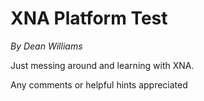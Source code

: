 <h1>XNA Platform Test</h1>
 
<p><em>By Dean Williams</em></p>
 
<p>Just messing around and learning with XNA.</p>
 
<p>Any comments or helpful hints appreciated</p>